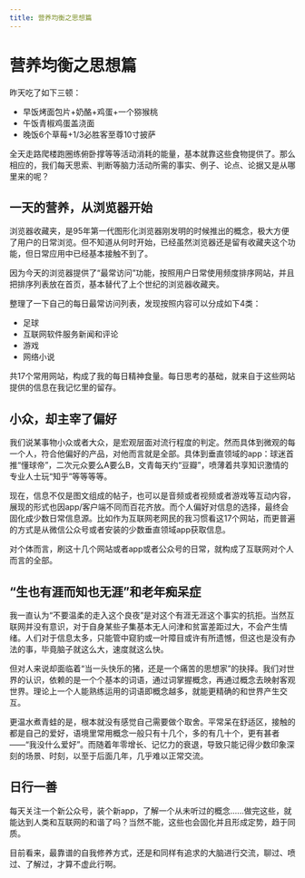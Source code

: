 ```yaml
---
title: 营养均衡之思想篇
---
```

# 营养均衡之思想篇

昨天吃了如下三顿：

- 早饭烤面包片+奶酪+鸡蛋+一个猕猴桃
- 午饭青椒鸡蛋盖浇面
- 晚饭6个草莓+1/3必胜客至尊10寸披萨

全天走路爬楼跑圈练俯卧撑等等活动消耗的能量，基本就靠这些食物提供了。那么相应的，我们每天思索、判断等脑力活动所需的事实、例子、论点、论据又是从哪里来的呢？

## 一天的营养，从浏览器开始

浏览器收藏夹，是95年第一代图形化浏览器刚发明的时候推出的概念，极大方便了用户的日常浏览。但不知道从何时开始，已经虽然浏览器还是留有收藏夹这个功能，但日常应用中已经基本接触不到了。

因为今天的浏览器提供了“最常访问”功能，按照用户日常使用频度排序网站，并且把排序列表放在首页，基本替代了上个世纪的浏览器收藏夹。

整理了一下自己的每日最常访问列表，发现按照内容可以分成如下4类：

- 足球
- 互联网软件服务新闻和评论
- 游戏
- 网络小说

共17个常用网站，构成了我的每日精神食量。每日思考的基础，就来自于这些网站提供的信息在我记忆里的留存。


## 小众，却主宰了偏好

我们说某事物小众或者大众，是宏观层面对流行程度的判定。然而具体到微观的每一个人，符合他偏好的产品，对他而言就是全部。具体到垂直领域的app：球迷首推“懂球帝”，二次元众要么A要么B，文青每天约“豆瓣”，喷薄着共享知识激情的专业人士玩“知乎”等等等等。

现在，信息不仅是图文组成的帖子，也可以是音频或者视频或者游戏等互动内容，展现的形式也因app/客户端不同而百花齐放。而个人偏好对信息的选择，最终会固化成少数日常信息源。比如作为互联网老网民的我习惯看这17个网站，而更普遍的方式是从微信公众号或者安装的少数垂直领域app获取信息。

对个体而言，刷这十几个网站或者app或者公众号的日常，就构成了互联网对个人而言的全部。

## “生也有涯而知也无涯”和老年痴呆症

我一直认为“不要温柔的走入这个良夜”是对这个有涯无涯这个事实的抗拒。当然互联网并没有意识，对于自身某些子集基本无人问津和贫富差距过大，不会产生情绪。人们对于信息太多，只能管中窥豹或一叶障目或许有所遗憾，但这也是没有办法的事，毕竟脑子就这么大，速度就这么快。

但对人来说却面临着“当一头快乐的猪，还是一个痛苦的思想家”的抉择。我们对世界的认识，依赖的是一个个基本的词语，通过词掌握概念，再通过概念去映射客观世界。理论上一个人能熟练运用的词语即概念越多，就能更精确的和世界产生交互。

更温水煮青蛙的是，根本就没有感觉自己需要做个取舍。平常呆在舒适区，接触的都是自己的爱好，语境里常用概念一般只有十几个，多的有几十个，更有甚者——“我没什么爱好”。而随着年零增长、记忆力的衰退，导致只能记得少数印象深刻的场景、时刻，以至于后面几年，几乎难以正常交流。

## 日行一善

每天关注一个新公众号，装个新app，了解一个从未听过的概念......做完这些，就能达到人类和互联网的和谐了吗？当然不能，这些也会固化并且形成定势，趋于同质。

目前看来，最靠谱的自我修养方式，还是和同样有追求的大脑进行交流，聊过、喷过、了解过，才算不虚此行啊。
